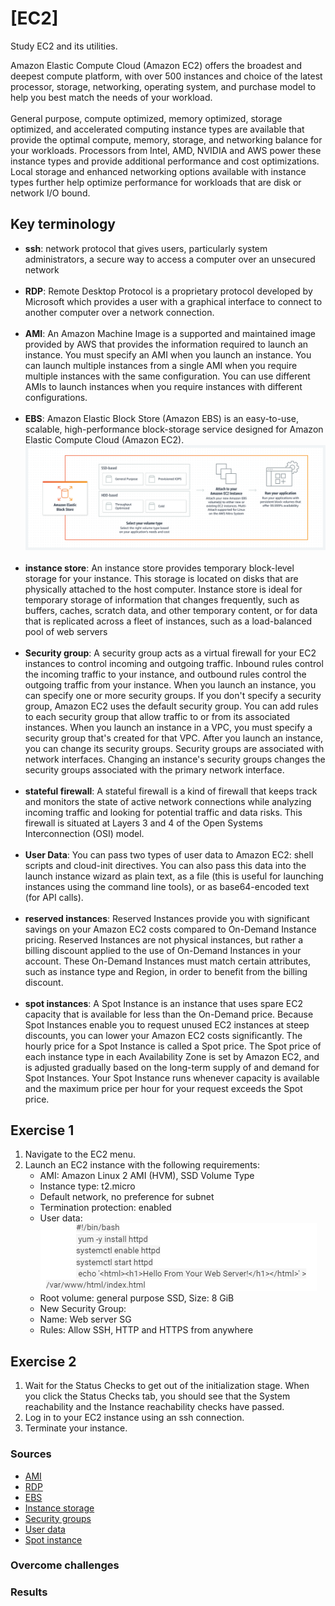# [EC2]
Study EC2 and its utilities.

Amazon Elastic Compute Cloud (Amazon EC2) offers the broadest and deepest compute platform, with over 500 instances and choice of the latest processor, storage, networking, operating system, and purchase model to help you best match the needs of your workload. 
<br/>
<br/>
General purpose, compute optimized, memory optimized, storage optimized, and accelerated computing instance types are available that provide the optimal compute, memory, storage, and networking balance for your workloads. Processors from Intel, AMD, NVIDIA and AWS power these instance types and provide additional performance and cost optimizations. Local storage and enhanced networking options available with instance types further help optimize performance for workloads that are disk or network I/O bound. 

## Key terminology
- **ssh**: network protocol that gives users, particularly system administrators, a secure way to access a computer over an unsecured network
    <br/>
    <br/>
- **RDP**: Remote Desktop Protocol is a proprietary protocol developed by Microsoft which provides a user with a graphical interface to connect to another computer over a network connection.
  <br/>
  <br/>
- **AMI**: An Amazon Machine Image is a supported and maintained image provided by AWS that provides the information required to launch an instance. You must specify an AMI when you launch an instance. You can launch multiple instances from a single AMI when you require multiple instances with the same configuration. You can use different AMIs to launch instances when you require instances with different configurations.
<br/><br/>
- **EBS**: Amazon Elastic Block Store (Amazon EBS) is an easy-to-use, scalable, high-performance block-storage service designed for Amazon Elastic Compute Cloud (Amazon EC2).
  ![EBS](../../00_includes/AWS/AWS-06/EBS.png)
  <br/><br/>
- **instance store**: An instance store provides temporary block-level storage for your instance. This storage is located on disks that are physically attached to the host computer. Instance store is ideal for temporary storage of information that changes frequently, such as buffers, caches, scratch data, and other temporary content, or for data that is replicated across a fleet of instances, such as a load-balanced pool of web servers<br/><br/>
- **Security group**: A security group acts as a virtual firewall for your EC2 instances to control incoming and outgoing traffic. Inbound rules control the incoming traffic to your instance, and outbound rules control the outgoing traffic from your instance. When you launch an instance, you can specify one or more security groups. If you don't specify a security group, Amazon EC2 uses the default security group. You can add rules to each security group that allow traffic to or from its associated instances. When you launch an instance in a VPC, you must specify a security group that's created for that VPC. After you launch an instance, you can change its security groups. Security groups are associated with network interfaces. Changing an instance's security groups changes the security groups associated with the primary network interface.<br/><br/>
- **stateful firewall**: A stateful firewall is a kind of firewall that keeps track and monitors the state of active network connections while analyzing incoming traffic and looking for potential traffic and data risks. This firewall is situated at Layers 3 and 4 of the Open Systems Interconnection (OSI) model.<br/><br/>
- **User Data**: You can pass two types of user data to Amazon EC2: shell scripts and cloud-init directives. You can also pass this data into the launch instance wizard as plain text, as a file (this is useful for launching instances using the command line tools), or as base64-encoded text (for API calls).<br/><br/>
- **reserved instances**: Reserved Instances provide you with significant savings on your Amazon EC2 costs compared to On-Demand Instance pricing. Reserved Instances are not physical instances, but rather a billing discount applied to the use of On-Demand Instances in your account. These On-Demand Instances must match certain attributes, such as instance type and Region, in order to benefit from the billing discount.<br/><br/>
- **spot instances**: A Spot Instance is an instance that uses spare EC2 capacity that is available for less than the On-Demand price. Because Spot Instances enable you to request unused EC2 instances at steep discounts, you can lower your Amazon EC2 costs significantly. The hourly price for a Spot Instance is called a Spot price. The Spot price of each instance type in each Availability Zone is set by Amazon EC2, and is adjusted gradually based on the long-term supply of and demand for Spot Instances. Your Spot Instance runs whenever capacity is available and the maximum price per hour for your request exceeds the Spot price.
  
## Exercise 1
1. Navigate to the EC2 menu.
2. Launch an EC2 instance with the following requirements:
   - AMI: Amazon Linux 2 AMI (HVM), SSD Volume Type
   - Instance type: t2.micro
   - Default network, no preference for subnet
   - Termination protection: enabled
   - User data:
![](../../00_includes/AWS/AWS-06/user%20data.png)
   - Root volume: general purpose SSD, Size: 8 GiB
   -   New Security Group:
   -   Name: Web server SG
   -   Rules: Allow SSH, HTTP and HTTPS from anywhere

## Exercise 2
1. Wait for the Status Checks to get out of the initialization stage. When you click the Status Checks tab, you should see that the System reachability and the Instance reachability checks have passed.
2. Log in to your EC2 instance using an ssh connection.
3. Terminate your instance.


### Sources
- [AMI](https://docs.aws.amazon.com/AWSEC2/latest/UserGuide/AMIs.html)
- [RDP](https://en.wikipedia.org/wiki/Remote_Desktop_Protocol)
- [EBS](https://aws.amazon.com/ebs/)
- [Instance storage](https://docs.aws.amazon.com/AWSEC2/latest/UserGuide/InstanceStorage.html)
- [Security groups](https://docs.aws.amazon.com/AWSEC2/latest/UserGuide/ec2-security-groups.html)
- [User data](https://docs.aws.amazon.com/AWSEC2/latest/UserGuide/user-data.html)
- [Spot instance](https://docs.aws.amazon.com/AWSEC2/latest/UserGuide/using-spot-instances.html)

### Overcome challenges


### Results
